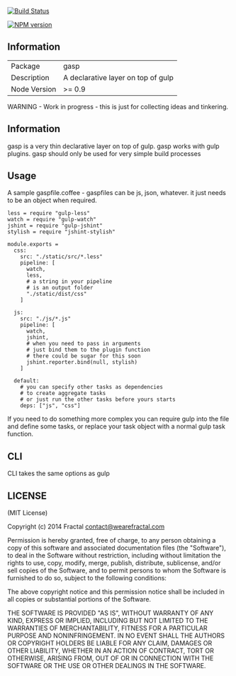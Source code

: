 [![Build Status](https://travis-ci.org/wearefractal/gasp.png?branch=master)](https://travis-ci.org/wearefractal/gasp)

[![NPM version](https://badge.fury.io/js/gasp.png)](http://badge.fury.io/js/gasp)

## Information

<table>
<tr> 
<td>Package</td><td>gasp</td>
</tr>
<tr>
<td>Description</td>
<td>A declarative layer on top of gulp</td>
</tr>
<tr>
<td>Node Version</td>
<td>>= 0.9</td>
</tr>
</table>

WARNING - Work in progress - this is just for collecting ideas and tinkering.

## Information

gasp is a very thin declarative layer on top of gulp. gasp works with gulp plugins. gasp should only be used for very simple build processes

## Usage

A sample gaspfile.coffee - gaspfiles can be js, json, whatever. it just needs to be an object when required.

```coffee-script
less = require "gulp-less"
watch = require "gulp-watch"
jshint = require "gulp-jshint"
stylish = require "jshint-stylish"

module.exports =
  css:
    src: "./static/src/*.less"
    pipeline: [
      watch,
      less,
      # a string in your pipeline
      # is an output folder
      "./static/dist/css"
    ]

  js:
    src: "./js/*.js"
    pipeline: [
      watch,
      jshint,
      # when you need to pass in arguments
      # just bind them to the plugin function
      # there could be sugar for this soon
      jshint.reporter.bind(null, stylish)
    ]

  default:
    # you can specify other tasks as dependencies
    # to create aggregate tasks
    # or just run the other tasks before yours starts
    deps: ["js", "css"]
```

If you need to do something more complex you can require gulp into the file and define some tasks, or replace your task object with a normal gulp task function.

## CLI

CLI takes the same options as gulp

## LICENSE

(MIT License)

Copyright (c) 2014 Fractal <contact@wearefractal.com>

Permission is hereby granted, free of charge, to any person obtaining
a copy of this software and associated documentation files (the
"Software"), to deal in the Software without restriction, including
without limitation the rights to use, copy, modify, merge, publish,
distribute, sublicense, and/or sell copies of the Software, and to
permit persons to whom the Software is furnished to do so, subject to
the following conditions:

The above copyright notice and this permission notice shall be
included in all copies or substantial portions of the Software.

THE SOFTWARE IS PROVIDED "AS IS", WITHOUT WARRANTY OF ANY KIND,
EXPRESS OR IMPLIED, INCLUDING BUT NOT LIMITED TO THE WARRANTIES OF
MERCHANTABILITY, FITNESS FOR A PARTICULAR PURPOSE AND
NONINFRINGEMENT. IN NO EVENT SHALL THE AUTHORS OR COPYRIGHT HOLDERS BE
LIABLE FOR ANY CLAIM, DAMAGES OR OTHER LIABILITY, WHETHER IN AN ACTION
OF CONTRACT, TORT OR OTHERWISE, ARISING FROM, OUT OF OR IN CONNECTION
WITH THE SOFTWARE OR THE USE OR OTHER DEALINGS IN THE SOFTWARE.
